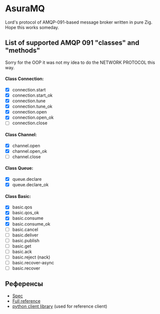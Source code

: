 # AsuraMQ

Lord's protocol of AMQP-091-based message broker written in pure Zig. Hope this works someday.


## List of supported AMQP 091 "classes" and "methods"
Sorry for the OOP it was not my idea to do the NETWORK PROTOCOL this way.

#### Class Connection:
- [x] connection.start
- [x] connection.start_ok
- [x] connection.tune
- [x] connection.tune_ok
- [x] connection.open
- [x] connection.open_ok
- [ ] connection.close
#### Class Channel:
- [x] channel.open
- [x] channel.open_ok
- [ ] channel.close
#### Class Queue:
- [x] queue.declare
- [x] queue.declare_ok
#### Class Basic:
- [x] basic.qos
- [x] basic.qos_ok
- [x] basic.consume
- [x] basic.consume_ok
- [ ] basic.cancel
- [ ] basic.deliver
- [ ] basic.publish
- [ ] basic.get
- [ ] basic.ack
- [ ] basic.reject (nack)
- [ ] basic.recover-async
- [ ] basic.recover

## Референсы
- [Spec](https://www.rabbitmq.com/amqp-0-9-1-protocol)
- [Full reference](https://www.rabbitmq.com/resources/specs/amqp0-9-1.pdf)
- [python client library](https://github.com/pika/pika) (used for reference client)
